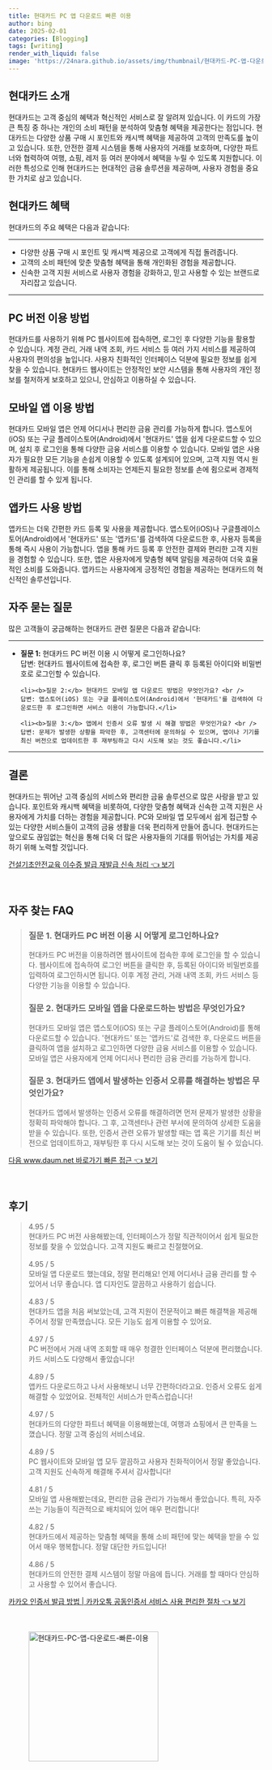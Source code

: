 ```yaml
---
title: 현대카드 PC 앱 다운로드 빠른 이용
author: bing
date: 2025-02-01
categories: [Blogging]
tags: [writing]
render_with_liquid: false
image: 'https://24nara.github.io/assets/img/thumbnail/현대카드-PC-앱-다운로드-빠른-이용.webp'
---
```



<h2 id='현대카드-소개'>현대카드 소개</h2>

<p>현대카드는 고객 중심의 혜택과 혁신적인 서비스로 잘 알려져 있습니다. 이 카드의 가장 큰 특징 중 하나는 개인의 소비 패턴을 분석하여 맞춤형 혜택을 제공한다는 점입니다. 현대카드는 다양한 상품 구매 시 포인트와 캐시백 혜택을 제공하여 고객의 만족도를 높이고 있습니다. 또한, 안전한 결제 시스템을 통해 사용자의 거래를 보호하며, 다양한 파트너와 협력하여 여행, 쇼핑, 레저 등 여러 분야에서 혜택을 누릴 수 있도록 지원합니다. 이러한 특성으로 인해 현대카드는 현대적인 금융 솔루션을 제공하며, 사용자 경험을 중요한 가치로 삼고 있습니다.</p>

<h2 id='현대카드-혜택'>현대카드 혜택</h2>

<p>현대카드의 주요 혜택은 다음과 같습니다:</p>

<hr />

<ul>
    <li>다양한 상품 구매 시 포인트 및 캐시백 제공으로 고객에게 직접 돌려줍니다.</li>
    <li>고객의 소비 패턴에 맞춘 맞춤형 혜택을 통해 개인화된 경험을 제공합니다.</li>
    <li>신속한 고객 지원 서비스로 사용자 경험을 강화하고, 믿고 사용할 수 있는 브랜드로 자리잡고 있습니다.</li>
</ul>

<hr />

<h2 id='pc-버전-이용방법'>PC 버전 이용 방법</h2>

<p>현대카드를 사용하기 위해 PC 웹사이트에 접속하면, 로그인 후 다양한 기능을 활용할 수 있습니다. 계정 관리, 거래 내역 조회, 카드 서비스 등 여러 가지 서비스를 제공하여 사용자의 편의성을 높입니다. 사용자 친화적인 인터페이스 덕분에 필요한 정보를 쉽게 찾을 수 있습니다. 현대카드 웹사이트는 안정적인 보안 시스템을 통해 사용자의 개인 정보를 철저하게 보호하고 있으니, 안심하고 이용하실 수 있습니다.</p>

<h2 id='모바일앱-이용방법'>모바일 앱 이용 방법</h2>

<p>현대카드 모바일 앱은 언제 어디서나 편리한 금융 관리를 가능하게 합니다. 앱스토어(iOS) 또는 구글 플레이스토어(Android)에서 '현대카드' 앱을 쉽게 다운로드할 수 있으며, 설치 후 로그인을 통해 다양한 금융 서비스를 이용할 수 있습니다. 모바일 앱은 사용자가 필요한 모든 기능을 손쉽게 이용할 수 있도록 설계되어 있으며, 고객 지원 역시 원활하게 제공됩니다. 이를 통해 소비자는 언제든지 필요한 정보를 손에 쥠으로써 경제적인 관리를 할 수 있게 됩니다.</p>

<h2 id='앱카드-사용법'>앱카드 사용 방법</h2>

<p>앱카드는 더욱 간편한 카드 등록 및 사용을 제공합니다. 앱스토어(iOS)나 구글플레이스토어(Android)에서 '현대카드' 또는 '앱카드'를 검색하여 다운로드한 후, 사용자 등록을 통해 즉시 사용이 가능합니다. 앱을 통해 카드 등록 후 안전한 결제와 편리한 고객 지원을 경험할 수 있습니다. 또한, 앱은 사용자에게 맞춤형 혜택 알림을 제공하여 더욱 효율적인 소비를 도와줍니다. 앱카드는 사용자에게 긍정적인 경험을 제공하는 현대카드의 혁신적인 솔루션입니다.</p>

<h2 id='자주-묻는-질문'>자주 묻는 질문</h2>

<p>많은 고객들이 궁금해하는 현대카드 관련 질문은 다음과 같습니다:</p>

<hr />

<ul>
    <li><b>질문 1:</b> 현대카드 PC 버전 이용 시 어떻게 로그인하나요? <br />
    답변: 현대카드 웹사이트에 접속한 후, 로그인 버튼 클릭 후 등록된 아이디와 비밀번호로 로그인할 수 있습니다.</li>

    <li><b>질문 2:</b> 현대카드 모바일 앱 다운로드 방법은 무엇인가요? <br />
    답변: 앱스토어(iOS) 또는 구글 플레이스토어(Android)에서 '현대카드'를 검색하여 다운로드한 후 로그인하면 서비스 이용이 가능합니다.</li>

    <li><b>질문 3:</b> 앱에서 인증서 오류 발생 시 해결 방법은 무엇인가요? <br />
    답변: 문제가 발생한 상황을 파악한 후, 고객센터에 문의하실 수 있으며, 앱이나 기기를 최신 버전으로 업데이트한 후 재부팅하고 다시 시도해 보는 것도 좋습니다.</li>
</ul>

<hr />

<h2 id='결론'>결론</h2>

<p>현대카드는 뛰어난 고객 중심의 서비스와 편리한 금융 솔루션으로 많은 사랑을 받고 있습니다. 포인트와 캐시백 혜택을 비롯하여, 다양한 맞춤형 혜택과 신속한 고객 지원은 사용자에게 가치를 더하는 경험을 제공합니다. PC와 모바일 앱 모두에서 쉽게 접근할 수 있는 다양한 서비스들이 고객의 금융 생활을 더욱 편리하게 만들어 줍니다. 현대카드는 앞으로도 끊임없는 혁신을 통해 더욱 더 많은 사용자들의 기대를 뛰어넘는 가치를 제공하기 위해 노력할 것입니다.</p>


<p><a class="click-button" title="건설기초안전교육 이수증 발급 재발급 신속 처리" href="https://24nara.github.io/posts/%EA%B1%B4%EC%84%A4%EA%B8%B0%EC%B4%88%EC%95%88%EC%A0%84%EA%B5%90%EC%9C%A1-%EC%9D%B4%EC%88%98%EC%A6%9D-%EB%B0%9C%EA%B8%89-%EC%9E%AC%EB%B0%9C%EA%B8%89-%EC%8B%A0%EC%86%8D-%EC%B2%98%EB%A6%AC/" rel="dofollow">건설기초안전교육 이수증 발급 재발급 신속 처리 👈 보기</a></p><br>
<h2 id='자주_찾는_FAQ'>자주 찾는 FAQ</h2>
<div itemscope="" itemtype="https://schema.org/FAQPage"> 
<blockquote> 
<div itemscope="" itemprop="mainEntity" itemtype="https://schema.org/Question"> 
<h3 itemprop="name">질문 1. 현대카드 PC 버전 이용 시 어떻게 로그인하나요?</h3> 
<div itemscope="" itemprop="acceptedAnswer" itemtype="https://schema.org/Answer"> 
<span itemprop="text"> 
<p>현대카드 PC 버전을 이용하려면 웹사이트에 접속한 후에 로그인을 할 수 있습니다. 웹사이트에 접속하여 로그인 버튼을 클릭한 후, 등록된 아이디와 비밀번호를 입력하여 로그인하시면 됩니다. 이후 계정 관리, 거래 내역 조회, 카드 서비스 등 다양한 기능을 이용할 수 있습니다.</p> 
</span> 
</div> 
</div> 

<div itemscope="" itemprop="mainEntity" itemtype="https://schema.org/Question"> 
<h3 itemprop="name">질문 2. 현대카드 모바일 앱을 다운로드하는 방법은 무엇인가요?</h3> 
<div itemscope="" itemprop="acceptedAnswer" itemtype="https://schema.org/Answer"> 
<span itemprop="text"> 
<p>현대카드 모바일 앱은 앱스토어(iOS) 또는 구글 플레이스토어(Android)를 통해 다운로드할 수 있습니다. '현대카드' 또는 '앱카드'로 검색한 후, 다운로드 버튼을 클릭하여 앱을 설치하고 로그인하면 다양한 금융 서비스를 이용할 수 있습니다. 모바일 앱은 사용자에게 언제 어디서나 편리한 금융 관리를 가능하게 합니다.</p> 
</span> 
</div> 
</div> 

<div itemscope="" itemprop="mainEntity" itemtype="https://schema.org/Question"> 
<h3 itemprop="name">질문 3. 현대카드 앱에서 발생하는 인증서 오류를 해결하는 방법은 무엇인가요?</h3> 
<div itemscope="" itemprop="acceptedAnswer" itemtype="https://schema.org/Answer"> 
<span itemprop="text"> 
<p>현대카드 앱에서 발생하는 인증서 오류를 해결하려면 먼저 문제가 발생한 상황을 정확히 파악해야 합니다. 그 후, 고객센터나 관련 부서에 문의하여 상세한 도움을 받을 수 있습니다. 또한, 인증서 관련 오류가 발생할 때는 앱 혹은 기기를 최신 버전으로 업데이트하고, 재부팅한 후 다시 시도해 보는 것이 도움이 될 수 있습니다.</p> 
</span> 
</div> 
</div> 

</blockquote> 
</div>
<p><a class="click-button" title="다음 www.daum.net 바로가기 빠른 접근" href="https://24nara.github.io/posts/%EB%8B%A4%EC%9D%8C-www.daum.net-%EB%B0%94%EB%A1%9C%EA%B0%80%EA%B8%B0-%EB%B9%A0%EB%A5%B8-%EC%A0%91%EA%B7%BC/" rel="dofollow">다음 www.daum.net 바로가기 빠른 접근 👈 보기</a></p><br>
<h2 id='후기'>후기</h2>
<div itemscope itemtype="https://schema.org/Product">
  <blockquote>
  <div itemprop="review" itemscope itemtype="https://schema.org/Review">
      <div itemprop="reviewRating" itemscope itemtype="https://schema.org/Rating"> <span itemprop="ratingValue">4.95</span> / <span itemprop="bestRating">5</span> </div>
      <span itemprop="reviewBody">현대카드 PC 버전 사용해봤는데, 인터페이스가 정말 직관적이어서 쉽게 필요한 정보를 찾을 수 있었습니다. 고객 지원도 빠르고 친절했어요.</span>
  </div>
  <br>
  <div itemprop="review" itemscope itemtype="https://schema.org/Review">
      <div itemprop="reviewRating" itemscope itemtype="https://schema.org/Rating"> <span itemprop="ratingValue">4.95</span> / <span itemprop="bestRating">5</span> </div>
      <span itemprop="reviewBody">모바일 앱 다운로드 했는데요, 정말 편리해요! 언제 어디서나 금융 관리를 할 수 있어서 너무 좋습니다. 앱 디자인도 깔끔하고 사용하기 쉽습니다.</span>
  </div>
  <br>
  <div itemprop="review" itemscope itemtype="https://schema.org/Review">
      <div itemprop="reviewRating" itemscope itemtype="https://schema.org/Rating"> <span itemprop="ratingValue">4.83</span> / <span itemprop="bestRating">5</span> </div>
      <span itemprop="reviewBody">현대카드 앱을 처음 써보았는데, 고객 지원이 전문적이고 빠른 해결책을 제공해주어서 정말 만족했습니다. 모든 기능도 쉽게 이용할 수 있어요.</span>
  </div>
  <br>
  <div itemprop="review" itemscope itemtype="https://schema.org/Review">
      <div itemprop="reviewRating" itemscope itemtype="https://schema.org/Rating"> <span itemprop="ratingValue">4.97</span> / <span itemprop="bestRating">5</span> </div>
      <span itemprop="reviewBody">PC 버전에서 거래 내역 조회할 때 매우 청결한 인터페이스 덕분에 편리했습니다. 카드 서비스도 다양해서 좋았습니다!</span>
  </div>
  <br>
  <div itemprop="review" itemscope itemtype="https://schema.org/Review">
      <div itemprop="reviewRating" itemscope itemtype="https://schema.org/Rating"> <span itemprop="ratingValue">4.89</span> / <span itemprop="bestRating">5</span> </div>
      <span itemprop="reviewBody">앱카드 다운로드하고 나서 사용해보니 너무 간편하더라고요. 인증서 오류도 쉽게 해결할 수 있었어요. 전체적인 서비스가 만족스럽습니다!</span>
  </div>
  <br>
  <div itemprop="review" itemscope itemtype="https://schema.org/Review">
      <div itemprop="reviewRating" itemscope itemtype="https://schema.org/Rating"> <span itemprop="ratingValue">4.97</span> / <span itemprop="bestRating">5</span> </div>
      <span itemprop="reviewBody">현대카드의 다양한 파트너 혜택을 이용해봤는데, 여행과 쇼핑에서 큰 만족을 느꼈습니다. 정말 고객 중심의 서비스네요.</span>
  </div>
  <br>
  <div itemprop="review" itemscope itemtype="https://schema.org/Review">
      <div itemprop="reviewRating" itemscope itemtype="https://schema.org/Rating"> <span itemprop="ratingValue">4.89</span> / <span itemprop="bestRating">5</span> </div>
      <span itemprop="reviewBody">PC 웹사이트와 모바일 앱 모두 깔끔하고 사용자 친화적이어서 정말 좋았습니다. 고객 지원도 신속하게 해결해 주셔서 감사합니다!</span>
  </div>
  <br>
  <div itemprop="review" itemscope itemtype="https://schema.org/Review">
      <div itemprop="reviewRating" itemscope itemtype="https://schema.org/Rating"> <span itemprop="ratingValue">4.81</span> / <span itemprop="bestRating">5</span> </div>
      <span itemprop="reviewBody">모바일 앱 사용해봤는데요, 편리한 금융 관리가 가능해서 좋았습니다. 특히, 자주 쓰는 기능들이 직관적으로 배치되어 있어 매우 편리합니다!</span>
  </div>
  <br>
  <div itemprop="review" itemscope itemtype="https://schema.org/Review">
      <div itemprop="reviewRating" itemscope itemtype="https://schema.org/Rating"> <span itemprop="ratingValue">4.82</span> / <span itemprop="bestRating">5</span> </div>
      <span itemprop="reviewBody">현대카드에서 제공하는 맞춤형 혜택을 통해 소비 패턴에 맞는 혜택을 받을 수 있어서 매우 행복합니다. 정말 대단한 카드입니다!</span>
  </div>
  <br>
  <div itemprop="review" itemscope itemtype="https://schema.org/Review">
      <div itemprop="reviewRating" itemscope itemtype="https://schema.org/Rating"> <span itemprop="ratingValue">4.86</span> / <span itemprop="bestRating">5</span> </div>
      <span itemprop="reviewBody">현대카드의 안전한 결제 시스템이 정말 마음에 듭니다. 거래를 할 때마다 안심하고 사용할 수 있어서 좋습니다.</span>
  </div>
  </blockquote>
</div>
<p><a class="click-button" title="카카오 인증서 발급 방법 | 카카오톡 공동인증서 서비스 사용 편리한 절차" href="https://24nara.github.io/posts/%EC%B9%B4%EC%B9%B4%EC%98%A4-%EC%9D%B8%EC%A6%9D%EC%84%9C-%EB%B0%9C%EA%B8%89-%EB%B0%A9%EB%B2%95-%EC%B9%B4%EC%B9%B4%EC%98%A4%ED%86%A1-%EA%B3%B5%EB%8F%99%EC%9D%B8%EC%A6%9D%EC%84%9C-%EC%84%9C%EB%B9%84%EC%8A%A4-%EC%82%AC%EC%9A%A9-%ED%8E%B8%EB%A6%AC%ED%95%9C-%EC%A0%88%EC%B0%A8/" rel="dofollow">카카오 인증서 발급 방법 | 카카오톡 공동인증서 서비스 사용 편리한 절차 👈 보기</a></p><br>
<figure class="image"><img src="https://24nara.github.io/assets/img/thumbnail/현대카드-PC-앱-다운로드-빠른-이용.webp" alt="현대카드-PC-앱-다운로드-빠른-이용" width="256" height="256"></figure>